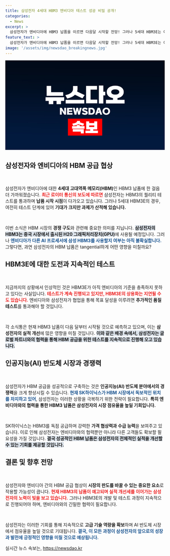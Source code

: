 ```yaml
---
title: 삼성전자 4세대 HBM3 엔비디아 테스트 성공 비밀 공개!
categories:
  - News
excerpt: >
  삼성전자가 엔비디아에 HBM3 납품을 이르면 다음달 시작할 전망! 그러나 5세대 HBM3E는 여전히 테스트 중. SK하이닉스가 시장을 장악한 가운데, 삼성의 성공적 진입이 주목받고 있다. 클릭하여 더 알아보세요!
feature_text: >
  삼성전자가 엔비디아에 HBM3 납품을 이르면 다음달 시작할 전망! 그러나 5세대 HBM3E는 여전히 테스트 중. SK하이닉스가 시장을 장악한 가운데, 삼성의 성공적 진입이 주목받고 있다. 클릭하여 더 알아보세요!
image: '/assets/img/newsdao_breakingnews.jpg'
---
```


<p><img src="/assets/img/newsdao_breakingnews.jpg" alt="ontimetimes 속보" /></p>

<h2 data-ke-size="size26">삼성전자와 엔비디아의 HBM 공급 협상</h2>

<p data-ke-size="size16">&nbsp;</p>  

<p>삼성전자가 엔비디아에 대한 <b>4세대 고대역폭 메모리(HBM)</b>인 HBM3 납품에 한 걸음 더 가까워졌습니다. <b><span style="color: #ee2323;">최근 로이터 통신의 보도에 따르면</span></b> 삼성전자는 HBM3의 퀄리티 테스트를 통과하며 <b>납품 시작 시점</b>이 다가오고 있습니다. 그러나 5세대 HBM3E의 경우, 여전히 테스트 단계에 있어 <b>기대가 크지만 과제가 산적해 있습니다.</b></p>

<p data-ke-size="size16">&nbsp;</p>  

<p>이번 소식은 HBM 시장의 <b>경쟁 구도</b>와 관련해 중요한 의미를 지닙니다. <b><span style="background-color: #21538527;">삼성전자의 HBM3는 중국 시장에서 출시된 H20 그래픽처리장치(GPU)</span></b>에 사용될 예정입니다. 그러나 <b><span style="color: #1a5490;">엔비디아가 다른 AI 프로세서에 삼성 HBM3를 사용할지 여부는 아직 불확실합니다.</span></b> 그렇다면, 과연 삼성전자의 HBM 납품은 tangential하게 어떤 영향을 미칠까요?</p>

<h2 data-ke-size="size26">HBM3E에 대한 도전과 지속적인 테스트</h2>

<p data-ke-size="size16">&nbsp;</p>  

<p>지금까지의 상황에서 인상적인 것은 HBM3E가 아직 엔비디아의 기준을 충족하지 못하고 있다는 사실입니다. <b><span style="color: #ee2323;">테스트가 계속 진행되고 있지만, HBM3E의 상용화는 지연될 수도 있습니다.</span></b> 엔비디아와 삼성전자가 협업을 통해 목표 달성을 이루려면 <b>추가적인 품질 테스트</b>를 통과해야 할 것입니다.</p>

<p data-ke-size="size16">&nbsp;</p>  

<p>각 소식통은 현재 HBM3 납품이 다음 달부터 시작될 것으로 예측하고 있으며, 이는 <b>삼성전자의 실적 개선</b>에 많은 영향을 미칠 것입니다. <b><span style="background-color: #21538527;">이와 같은 배경 속에서, 삼성전자는 글로벌 파트너와의 협력을 통해 HBM 공급을 위한 테스트를 지속적으로 진행해 오고 있습니다.</span></b></p>

<h2 data-ke-size="size26">인공지능(AI) 반도체 시장과 경쟁력</h2>

<p data-ke-size="size16">&nbsp;</p>  

<p>삼성전자가 HBM 공급을 성공적으로 구축하는 것은 <b>인공지능(AI) 반도체 분야에서의 경쟁력</b>을 크게 향상시킬 수 있습니다. <b><span style="color: #1a5490;">현재 SK하이닉스가 HBM 시장에서 독보적인 위치를 차지하고 있어</span></b>, 삼성전자는 이러한 상황을 극복하기 위한 전략이 필요합니다. <b>특히 엔비디아와의 협력을 통한 HBM3 납품은 삼성전자의 시장 점유율을 높일 기회입니다.</b></p>

<p data-ke-size="size16">&nbsp;</p>  

<p>SK하이닉스는 HBM3를 독점 공급하며 강력한 <b>가격 협상력과 수급 능력</b>을 보여주고 있습니다. 이로 인해 삼성전자는 엔비디아와의 협력뿐만 아니라 다른 고객들도 확보할 필요성을 가질 것입니다. <b><span style="background-color: #21538527;">결국 성공적인 HBM 납품은 삼성전자의 전체적인 실적을 개선할 수 있는 기회를 제공할 것입니다.</span></b></p>

<h2 data-ke-size="size26">결론 및 향후 전망</h2>

<p data-ke-size="size16">&nbsp;</p>  

<p>삼성전자와 엔비디아 간의 HBM 공급 협상이 <b>시장의 판도를 바꿀 수 있는 중요한 요소</b>로 작용할 가능성이 큽니다. <b><span style="color: #ee2323;">현재 HBM3의 납품이 예고되며 실적 개선세를 이어가는 삼성전자의 노력이 빛을 보고 있습니다.</span></b> 그러나 HBM3E의 개발 및 테스트 과정이 지속적으로 진행되어야 하며, 엔비디아와의 긴밀한 협력이 필요합니다.</p>

<p data-ke-size="size16">&nbsp;</p>  

<p>삼성전자는 이러한 기회를 통해 지속적으로 <b>고급 기술 역량을 확보</b>하며 AI 반도체 시장에서 점유율을 높일 것으로 기대됩니다. <b><span style="color: #1a5490;">결국, 이 모든 과정이 삼성전자의 앞으로의 성장과 발전에 긍정적인 영향을 미칠 것으로 예상됩니다.</span></b></p>
실시간 뉴스 속보는, <a href="https://newsdao.kr" rel="dofollow">https://newsdao.kr</a>


